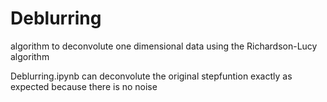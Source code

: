 # Deblurring
algorithm to deconvolute one dimensional data using the Richardson-Lucy algorithm

Deblurring.ipynb can deconvolute the original stepfuntion exactly as expected because there is no noise
